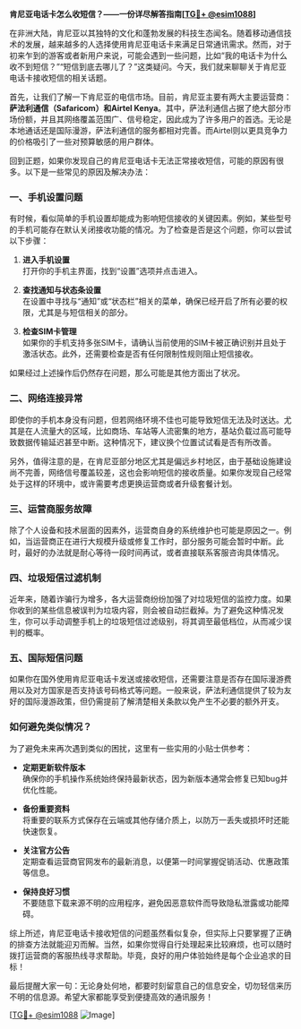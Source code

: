 **肯尼亚电话卡怎么收短信？——一份详尽解答指南[[TG💪+ @esim1088](https://t.me/s/esim1088)]**

在非洲大陆，肯尼亚以其独特的文化和蓬勃发展的科技生态闻名。随着移动通信技术的发展，越来越多的人选择使用肯尼亚电话卡来满足日常通讯需求。然而，对于初来乍到的游客或者新用户来说，可能会遇到一些问题，比如“我的电话卡为什么收不到短信？”“短信到底去哪儿了？”这类疑问。今天，我们就来聊聊关于肯尼亚电话卡接收短信的相关话题。

首先，让我们了解一下肯尼亚的电信市场。目前，肯尼亚主要有两大主要运营商：**萨法利通信（Safaricom）**和**Airtel Kenya**。其中，萨法利通信占据了绝大部分市场份额，并且其网络覆盖范围广、信号稳定，因此成为了许多用户的首选。无论是本地通话还是国际漫游，萨法利通信的服务都相对完善。而Airtel则以更具竞争力的价格吸引了一些对预算敏感的用户群体。

回到正题，如果你发现自己的肯尼亚电话卡无法正常接收短信，可能的原因有很多。以下是一些常见的原因及解决办法：

### 一、手机设置问题

有时候，看似简单的手机设置却能成为影响短信接收的关键因素。例如，某些型号的手机可能存在默认关闭接收功能的情况。为了检查是否是这个问题，你可以尝试以下步骤：

1. **进入手机设置**  
   打开你的手机主界面，找到“设置”选项并点击进入。
   
2. **查找通知与状态条设置**  
   在设置中寻找与“通知”或“状态栏”相关的菜单，确保已经开启了所有必要的权限，尤其是与短信相关的部分。

3. **检查SIM卡管理**  
   如果你的手机支持多张SIM卡，请确认当前使用的SIM卡被正确识别并且处于激活状态。此外，还需要检查是否有任何限制性规则阻止短信接收。

如果经过上述操作后仍然存在问题，那么可能是其他方面出了状况。

### 二、网络连接异常

即使你的手机本身没有问题，但若网络环境不佳也可能导致短信无法及时送达。尤其是在人流量大的区域，比如商场、车站等人流密集的地方，基站负载过高可能导致数据传输延迟甚至中断。这种情况下，建议换个位置试试看是否有所改善。

另外，值得注意的是，在肯尼亚部分地区尤其是偏远乡村地区，由于基础设施建设尚不完善，网络信号覆盖较差，这也会影响短信的接收质量。如果你发现自己经常处于这样的环境中，或许需要考虑更换运营商或者升级套餐计划。

### 三、运营商服务故障

除了个人设备和技术层面的因素外，运营商自身的系统维护也可能是原因之一。例如，当运营商正在进行大规模升级或修复工作时，部分服务可能会暂时中断。此时，最好的办法就是耐心等待一段时间再试，或者直接联系客服咨询具体情况。

### 四、垃圾短信过滤机制

近年来，随着诈骗行为增多，各大运营商纷纷加强了对垃圾短信的监控力度。如果你收到的某些信息被误判为垃圾内容，则会被自动拦截掉。为了避免这种情况发生，你可以手动调整手机上的垃圾短信过滤级别，将其调至最低档位，从而减少误判的概率。

### 五、国际短信问题

如果你在国外使用肯尼亚电话卡发送或接收短信，还需要注意是否存在国际漫游费用以及对方国家是否支持该号码格式等问题。一般来说，萨法利通信提供了较为友好的国际漫游政策，但仍需提前了解清楚相关条款以免产生不必要的额外开支。

### 如何避免类似情况？

为了避免未来再次遇到类似的困扰，这里有一些实用的小贴士供参考：

- **定期更新软件版本**  
  确保你的手机操作系统始终保持最新状态，因为新版本通常会修复已知bug并优化性能。
  
- **备份重要资料**  
  将重要的联系方式保存在云端或其他存储介质上，以防万一丢失或损坏时还能快速恢复。

- **关注官方公告**  
  定期查看运营商官网发布的最新消息，以便第一时间掌握促销活动、优惠政策等信息。

- **保持良好习惯**  
  不要随意下载来源不明的应用程序，避免因恶意软件而导致隐私泄露或功能障碍。

综上所述，肯尼亚电话卡接收短信的问题虽然看似复杂，但实际上只要掌握了正确的排查方法就能迎刃而解。当然，如果你觉得自行处理起来比较麻烦，也可以随时拨打运营商的客服热线寻求帮助。毕竟，良好的用户体验始终是每个企业追求的目标！

最后提醒大家一句：无论身处何地，都要时刻留意自己的信息安全，切勿轻信来历不明的信息源。希望大家都能享受到便捷高效的通讯服务！

[[TG💪+ @esim1088](https://t.me/s/esim1088) ![Image](https://i.postimg.cc/4NQfJmqS/Snipaste-2025-05-13-00-14-12.png)]